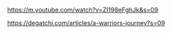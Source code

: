 https://m.youtube.com/watch?v=ZI198eFghJk&s=09

https://degatchi.com/articles/a-warriors-journey?s=09